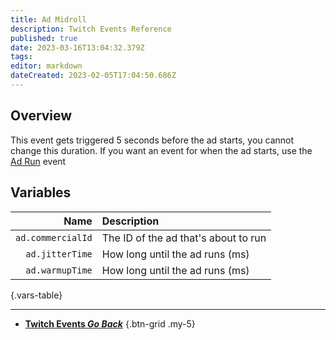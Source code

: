```yaml
---
title: Ad Midroll
description: Twitch Events Reference
published: true
date: 2023-03-16T13:04:32.379Z
tags: 
editor: markdown
dateCreated: 2023-02-05T17:04:50.686Z
---
```


## Overview
This event gets triggered 5 seconds before the ad starts, you cannot change this duration. If you want an event for when the ad starts, use the [Ad Run](/Platforms/Twitch/Events/Ad-Run) event

## Variables
Name | Description
----:|:------------
`ad.commercialId` | The ID of the ad that's about to run
`ad.jitterTime` | How long until the ad runs (ms)
`ad.warmupTime` | How long until the ad runs (ms)
{.vars-table}

---

- [<i class="mdi mdi-chevron-left"></i>**Twitch Events *Go Back***](/Platforms/Twitch/Events)
{.btn-grid .my-5}